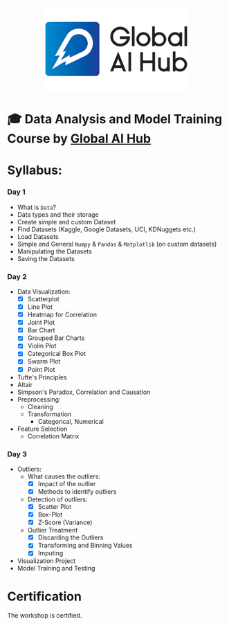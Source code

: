 <div align="center">
  <a href="https://globalaihub.com/community/">
    <img src="assets/logo.png" height=200px />
  </a>
</div>

# 🎓 Data Analysis and Model Training Course by [Global AI Hub](https://globalaihub.com/community)

# Syllabus:

### Day 1
-	What is `Data`?
-	Data types and their storage
-	Create simple and custom Dataset
-	Find Datasets (Kaggle, Google Datasets, UCI, KDNuggets etc.)
-	Load Datasets
-	Simple and General `Numpy` & `Pandas` & `Matplotlib` (on custom datasets)
-	Manipulating the Datasets
-	Saving the Datasets


### Day 2
- Data Visualization:
  - [X] Scatterplot
  - [X] Line Plot
  - [X] Heatmap for Correlation
  - [X] Joint Plot
  - [X] Bar Chart
  - [X] Grouped Bar Charts
  - [X] Violin Plot
  - [X] Categorical Box Plot
  - [X] Swarm Plot
  - [X] Point Plot
- Tufte's Principles
- Altair
- Simpson's Paradox, Correlation and Causation
- Preprocessing:
  - Cleaning
  - Transformation
    - Categorical, Numerical
- Feature Selection
  - Correlation Matrix

### Day 3
- Outliers:
  - What causes the outliers:
    - [X] Impact of the outlier
    - [X] Methods to identify outliers
  - Detection of outliers:
    - [X] Scatter Plot
    - [X] Box-Plot
    - [X] Z-Score (Variance)
  - Outlier Treatment
    - [X] Discarding the Outliers
    - [X] Transforming and Binning Values
    - [X] Imputing
- Visualization Project
- Model Training and Testing

# Certification
The workshop is certified.
